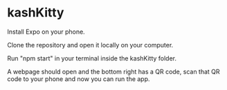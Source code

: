 # kashKitty

Install Expo on your phone.

Clone the repository and open it locally on your computer.

Run "npm start" in your terminal inside the kashKitty folder.

A webpage should open and the bottom right has a QR code, scan that QR code to your phone and now you can run the app.
